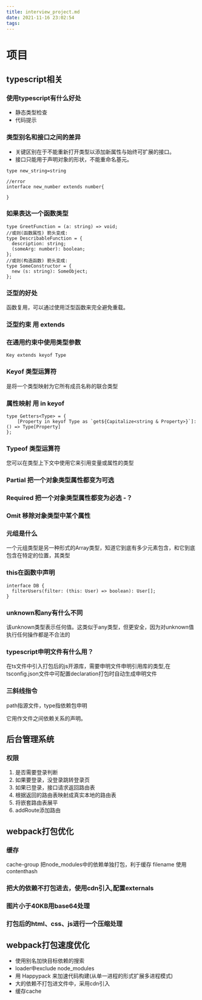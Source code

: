 ```yaml
---
title: interview_project.md
date: 2021-11-16 23:02:54
tags:
---
```

# 项目
## typescript相关
### 使用typescript有什么好处
- 静态类型检查
- 代码提示
### 类型别名和接口之间的差异
- 关键区别在于不能重新打开类型以添加​​新属性与始终可扩展的接口。
- 接口只能用于声明对象的形状，不能重命名基元。
```
type new_string=string

//error
interface new_number extends number{

}
```
### 如果表达一个函数类型
```
type GreetFunction = (a: string) => void;
//或则(函数属性) 箭头变成:
type DescribableFunction = {
  description: string;
  (someArg: number): boolean;
};
//或则(构造函数) 箭头变成:
type SomeConstructor = {
  new (s: string): SomeObject;
};
```
### 泛型的好处
函数复用，可以通过使用泛型函数来完全避免重载。
### 泛型约束 用 extends

### 在通用约束中使用类型参数
```
Key extends keyof Type
```
### Keyof 类型运算符
是将一个类型映射为它所有成员名称的联合类型
### 属性映射 用 in keyof
```
type Getters<Type> = {
    [Property in keyof Type as `get${Capitalize<string & Property>}`]: () => Type[Property]
};
```
### Typeof 类型运算符
您可以在类型上下文中使用它来引用变量或属性的类型
### Partial 把一个对象类型属性都变为可选
### Required  把一个对象类型属性都变为必选 -？
### Omit 移除对象类型中某个属性
### 元组是什么
一个元组类型是另一种形式的Array类型，知道它到底有多少元素包含，和它到底包含在特定的位置，其类型
### this在函数中声明
```
interface DB {
  filterUsers(filter: (this: User) => boolean): User[];
}
```
### unknown和any有什么不同
该unknown类型表示任何值。这类似于any类型，但更安全，因为对unknown值执行任何操作都是不合法的
### typescript申明文件有什么用？
在ts文件中引入打包后的js开源库，需要申明文件申明引用库的类型,在tsconfig.json文件中可配置declaration打包时自动生成申明文件
### 三斜线指令
path指源文件，type指依赖包申明

它用作文件之间依赖关系的声明。

## 后台管理系统
### 权限
1. 是否需要登录判断
2. 如果要登录，没登录跳转登录页
3. 如果已登录，接口请求返回路由表
4. 根据返回的路由表映射成真实本地的路由表
5. 将嵌套路由表展平
6. addRoute添加路由

## webpack打包优化
### 缓存
cache-group 把node_modules中的依赖单独打包，利于缓存
filename 使用contenthash
### 把大的依赖不打包进去，使用cdn引入,配置externals
### 图片小于40KB用base64处理
### 打包后的html、css、js进行一个压缩处理
## webpack打包速度优化
- 使用别名加快目标依赖的搜索
- loader中exclude node_modules
- 用 Happypack 来加速代码构建(从单一进程的形式扩展多进程模式)
- 大的依赖不打包进文件中，采用cdn引入
- 缓存cache

